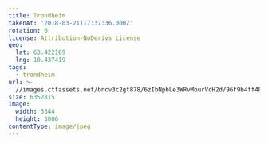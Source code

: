 ```yaml
---
title: Trondheim
takenAt: '2018-03-21T17:37:36.000Z'
rotation: 0
license: Attribution-NoDerivs License
geo:
  lat: 63.422169
  lng: 10.437419
tags:
  - trondheim
url: >-
  //images.ctfassets.net/bncv3c2gt878/6zIbNpbLe3WRvMourVcH2d/96f9b4ff4866dc3835c1a3caab366bd1/trondheim_40985908111_o
size: 6352815
image:
  width: 5344
  height: 3006
contentType: image/jpeg
---
```


